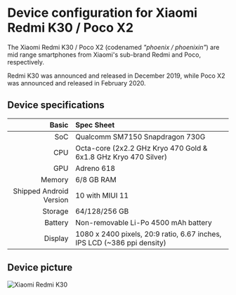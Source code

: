 Device configuration for Xiaomi Redmi K30 / Poco X2
=========================================

The Xiaomi Redmi K30 / Poco X2 (codenamed _"phoenix / phoenixin"_) are mid range smartphones from Xiaomi's sub-brand Redmi and Poco, respectively.

Redmi K30 was announced and released in December 2019, while Poco X2 was announced and released in February 2020.

## Device specifications

Basic   | Spec Sheet
-------:|:-------------------------
SoC     | Qualcomm SM7150 Snapdragon 730G
CPU     | Octa-core (2x2.2 GHz Kryo 470 Gold & 6x1.8 GHz Kryo 470 Silver)
GPU     | Adreno 618
Memory  | 6/8 GB RAM
Shipped Android Version | 10 with MIUI 11
Storage | 64/128/256 GB
Battery | Non-removable Li-Po 4500 mAh battery
Display | 1080 x 2400 pixels, 20:9 ratio, 6.67 inches, IPS LCD (~386 ppi density)

## Device picture

![Xiaomi Redmi K30](https://pitchblackrecovery.com/wp-content/uploads/2020/10/poco.png "Xiaomi Redmi K30 in blue")